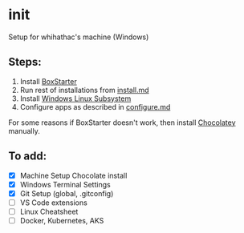 # init
Setup for whihathac's machine (Windows)

## Steps:

1. Install [BoxStarter](https://boxstarter.org)
1. Run rest of installations from [install.md](install.md)
1. Install [Windows Linux Subsystem](Linux\wls2.md)
1. Configure apps as described in [configure.md](configure.md)

For some reasons if BoxStarter doesn't work, then install [Chocolatey](https://chocolatey.org/install) manually.


## To add:
- [x] Machine Setup Chocolate install
- [x] Windows Terminal Settings
- [x] Git Setup (global, .gitconfig)
- [ ] VS Code extensions
- [ ] Linux Cheatsheet
- [ ] Docker, Kubernetes, AKS